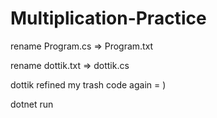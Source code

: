 # Multiplication-Practice

rename Program.cs => Program.txt


rename dottik.txt => dottik.cs



dottik refined my trash code again = )



dotnet run
